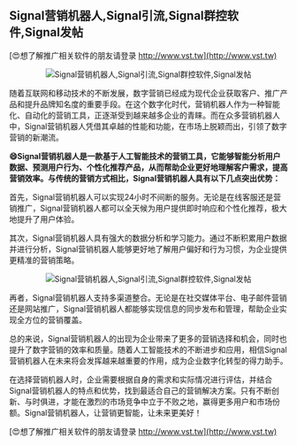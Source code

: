 ## **Signal营销机器人,Signal引流,Signal群控软件,Signal发帖**

[😍想了解推广相关软件的朋友请登录 http://www.vst.tw](http://www.vst.tw)

 <center><img src="https://vst.tw/MP4/tuiguang/png/2.png" alt="Signal营销机器人,Signal引流,Signal群控软件,Signal发帖"></center>

随着互联网和移动技术的不断发展，数字营销已经成为现代企业获取客户、推广产品和提升品牌知名度的重要手段。在这个数字化时代，营销机器人作为一种智能化、自动化的营销工具，正逐渐受到越来越多企业的青睐。而在众多营销机器人中，Signal营销机器人凭借其卓越的性能和功能，在市场上脱颖而出，引领了数字营销的新潮流。

**😄Signal营销机器人是一款基于人工智能技术的营销工具，它能够智能分析用户数据、预测用户行为、个性化推荐产品，从而帮助企业更好地理解客户需求，提高营销效率。与传统的营销方式相比，Signal营销机器人具有以下几点突出优势：**

首先，Signal营销机器人可以实现24小时不间断的服务。无论是在线客服还是营销推广，Signal营销机器人都可以全天候为用户提供即时响应和个性化推荐，极大地提升了用户体验。

其次，Signal营销机器人具有强大的数据分析和学习能力。通过不断积累用户数据并进行分析，Signal营销机器人能够更好地了解用户偏好和行为习惯，为企业提供更精准的营销策略。

 <center><img src="https://vst.tw/MP4/tuiguang/png/1.png" alt="Signal营销机器人,Signal引流,Signal群控软件,Signal发帖"></center>

再者，Signal营销机器人支持多渠道整合。无论是在社交媒体平台、电子邮件营销还是网站推广，Signal营销机器人都能够实现信息的同步发布和管理，帮助企业实现全方位的营销覆盖。

总的来说，Signal营销机器人的出现为企业带来了更多的营销选择和机会，同时也提升了数字营销的效率和质量。随着人工智能技术的不断进步和应用，相信Signal营销机器人在未来将会发挥越来越重要的作用，成为企业数字化转型的得力助手。

在选择营销机器人时，企业需要根据自身的需求和实际情况进行评估，并结合Signal营销机器人的特点和优势，找到最适合自己的营销解决方案。只有不断创新、与时俱进，才能在激烈的市场竞争中立于不败之地，赢得更多用户和市场份额。Signal营销机器人，让营销更智能，让未来更美好！

[😍想了解推广相关软件的朋友请登录 http://www.vst.tw](http://www.vst.tw)



